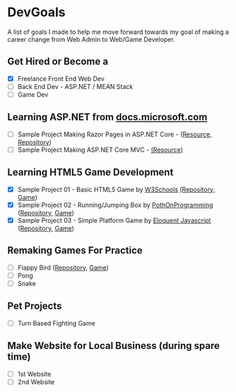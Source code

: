 # DevGoals
A list of goals I made to help me move forward towards my goal of making a career change from Web Admin to Web/Game Developer.

## Get Hired or Become a
- [X] Freelance Front End Web Dev
- [ ] Back End Dev - ASP.NET / MEAN Stack
- [ ] Game Dev

## Learning ASP.NET from [docs.microsoft.com](https://docs.microsoft.com/en-us/aspnet/)

- [ ] Sample Project Making Razor Pages in ASP.NET Core - ([Resource](https://docs.microsoft.com/en-us/aspnet/core/tutorials/razor-pages/?view=aspnetcore-2.2), [Repository](https://github.com/jrtibayan/AspNetCore-RazorPages-Project01-MovieApp))  
- [ ] Sample Project Making ASP.NET Core MVC - [(Resource)](https://docs.microsoft.com/en-us/aspnet/core/tutorials/first-mvc-app/?view=aspnetcore-2.2)

## Learning HTML5 Game Development

- [X] Sample Project 01 - Basic HTML5 Game by [W3Schools](https://www.w3schools.com/graphics/tryit.asp?filename=trygame_default_gravity) [(Repository](https://github.com/jrtibayan/Learning-JavascriptGame-01-FlappyBirdLikeGame), [Game](https://jrtibayan.github.io/Learning-JavascriptGame-01-FlappyBirdLikeGame/))  
- [X] Sample Project 02 - Running/Jumping Box by [PothOnProgramming
](https://www.youtube.com/watch?v=8uIt9a2XBrw&list=PLcN6MkgfgN4B8N1Oyo74SQVDO_dsMKALV) ([Repository](https://github.com/jrtibayan/Learning-HTML5Game-02-RunningJumpingBox), [Game](https://jrtibayan.github.io/Learning-HTML5Game-02-RunningJumpingBox/))
- [X] Sample Project 03 - Simple Platform Game by [Eloquent Javascript](https://eloquentjavascript.net/16_game.html) ([Repository](https://github.com/jrtibayan/GameDev-Challenge-01-RemakeFlappyBird-UsingJavascript), [Game](https://jrtibayan.github.io/Learning-HTML5Game-03-SimplePlatformGame))

## Remaking Games For Practice
- [ ] Flappy Bird ([Repository](https://github.com/jrtibayan/GameDev-Challenge-01-RemakeFlappyBird-UsingJavascript), [Game](https://jrtibayan.github.io/GameDev-Challenge-01-RemakeFlappyBird-UsingJavascript))
- [ ] Pong
- [ ] Snake

## Pet Projects
- [ ] Turn Based Fighting Game

## Make Website for Local Business (during spare time)
- [ ] 1st Website 
- [ ] 2nd Website
